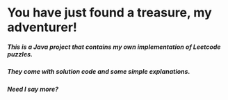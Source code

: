 # You have just found a treasure, my adventurer!

##### This is a Java project that contains my own implementation of Leetcode puzzles.
##### They come with solution code and some simple explanations.
##### Need I say more?
